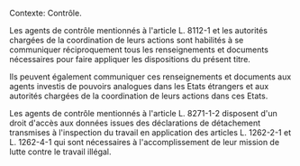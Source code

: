 Contexte: Contrôle.

Les agents de contrôle mentionnés à l'article L. 8112-1 et les autorités chargées de la coordination de leurs actions sont habilités à se communiquer réciproquement tous les renseignements et documents nécessaires pour faire appliquer les dispositions du présent titre.

Ils peuvent également communiquer ces renseignements et documents aux agents investis de pouvoirs analogues dans les Etats étrangers et aux autorités chargées de la coordination de leurs actions dans ces Etats.

Les agents de contrôle mentionnés à l'article L. 8271-1-2 disposent d'un droit d'accès aux données issues des déclarations de détachement transmises à l'inspection du travail en application des articles L. 1262-2-1 et L. 1262-4-1 qui sont nécessaires à l'accomplissement de leur mission de lutte contre le travail illégal.